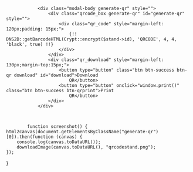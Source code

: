                 <div class="modal-body generate-qr" style="">
                    <div class="qrcode_box generate-qr" id="generate-qr" style="">
                        <div class="qr_code" style="margin-left: 120px;padding: 15px;">
                            {!! DNS2D::getBarcodeHTML(Crypt::encrypt($stand->id), 'QRCODE', 4, 4, 'black', true) !!}
                        </div>
                    </div>
                    <div class="qr_download" style="margin-left: 130px;margin-top:15px;">
                        <button type="button" class="btn btn-success btn-qr download" id="download">Download
                            QR</button>
                        <button type="button" onclick="window.print()" class="btn btn-success btn-qrprint">Print
                            QR</button>
                    </div>
                </div>



            function screenshot() {
    html2canvas(document.getElementsByClassName("generate-qr")[0]).then(function (canvas) {
        console.log(canvas.toDataURL());
        downloadImage(canvas.toDataURL(), "qrcodestand.png");
    });
   }
